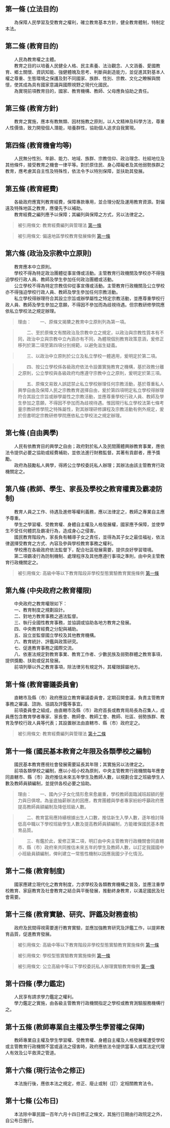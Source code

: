 第一條 (立法目的)
-----------------
　　為保障人民學習及受教育之權利，確立教育基本方針，健全教育體制，特制定本法。  


第二條 (教育目的)
-----------------
　　人民為教育權之主體。  
　　教育之目的以培養人民健全人格、民主素養、法治觀念、人文涵養、愛國教育、鄉土關懷、資訊知能、強健體魄及思考、判斷與創造能力，並促進其對基本人權之尊重、生態環境之保護及對不同國家、族群、性別、宗教、文化之瞭解與關懷，使其成為具有國家意識與國際視野之現代化國民。  
　　為實現前項教育目的，國家、教育機構、教師、父母應負協助之責任。  


第三條 (教育方針)
-----------------
　　教育之實施，應本有教無類、因材施教之原則，以人文精神及科學方法，尊重人性價值，致力開發個人潛能，培養群性，協助個人追求自我實現。  


第四條 (教育機會均等)
---------------------
　　人民無分性別、年齡、能力、地域、族群、宗教信仰、政治理念、社經地位及其他條件，接受教育之機會一律平等。對於原住民、身心障礙者及其他弱勢族群之教育，應考慮其自主性及特殊性，依法令予以特別保障，並扶助其發展。  


第五條 (教育經費)
-----------------
　　各級政府應寬列教育經費，保障專款專用，並合理分配及運用教育資源。對偏遠及特殊地區之教育，應優先予以補助。  
　　教育經費之編列應予以保障；其編列與保障之方式，另以法律定之。  
> 被引用條文: 教育經費編列與管理法 [第一條](1754#第一條-立法目的及依據)

> 被引用條文: 偏遠地區學校教育發展條例 [第一條](5400#第一條-立法目的)



第六條 (政治及宗教中立原則)
---------------------------
　　教育應本中立原則。  
　　學校不得為特定政治團體從事宣傳或活動。主管教育行政機關及學校亦不得強迫學校行政人員、教師及學生參加任何政治團體或活動。  
　　公立學校不得為特定宗教信仰從事宣傳或活動。主管教育行政機關及公立學校亦不得強迫學校行政人員、教師及學生參加任何宗教活動。  
　　私立學校得辦理符合其設立宗旨或辦學屬性之特定宗教活動，並應尊重學校行政人員、教師及學生參加之意願，不得因不參加而為歧視待遇。但宗教研修學院應依私立學校法之規定辦理。  
> 理由：　　一、原條文揭櫫之教育中立原則列為第一項。

> 　　二、至於原條文有關政治及宗教中立之規定，以政治與宗教性質本有不同，政治中立與宗教中立內涵亦有不同，為體現個別教育政策意涵，爰修正移列於第二項至第四項分別規範，以避免滋生疑義。

> 　　三、以政治中立原則於公立及私立學校一體適用，爰明定於第二項。

> 　　四、按公立學校係各級政府依法令設置實施教育之機構，基於政教分離之原則，公立學校與各級政府均應遵守宗教中立之原則，爰明定於第三項。

> 　　五、原條文易致人誤認禁止私立學校辦理任何宗教活動，基於尊重私人興學自由及保障人民之宗教教育選擇自由，爰於第四項明定私立學校得辦理符合其設立宗旨或辦學屬性之宗教活動，並應尊重學校行政人員、教師及學生參加之意願，不得因不參加而為歧視待遇。惟因現行私立學校法第七條考量宗教研修學院之特殊屬性，對其辦理研修課程及宗教活動有例外規定，爰於但書明定宗教研修學院應依私立學校法之規定辦理。



第七條 (自由興學)
-----------------
　　人民有依教育目的興學之自由；政府對於私人及民間團體興辦教育事業，應依法令提供必要之協助或經費補助，並依法進行財務監督。其著有貢獻者，應予獎勵。  
　　政府為鼓勵私人興學，得將公立學校委託私人辦理；其辦法由該主管教育行政機關定之。  


第八條 (教師、學生、家長及學校之教育權責及霸凌防制)
---------------------------------------------------
　　教育人員之工作、待遇及進修等權利義務，應以法律定之，教師之專業自主應予尊重。  
　　學生之學習權、受教育權、身體自主權及人格發展權，國家應予保障，並使學生不受任何體罰及霸凌行為，造成身心之侵害。  
　　國民教育階段內，家長負有輔導子女之責任，並得為其子女之最佳福祉，依法律選擇受教育之方式、內容及參與學校教育事務之權利。  
　　學校應在各級政府依法監督下，配合社區發展需要，提供良好學習環境。  
　　第二項霸凌行為防制機制、處理程序及其他應遵行事項之準則，由中央主管教育行政機關定之。  
> 被引用條文: 高級中等以下教育階段非學校型態實驗教育實施條例 [第一條](1774#第一條-立法目的)



第九條 (中央政府之教育權限)
---------------------------
　　中央政府之教育權限如下：  
　　一、教育制度之規劃設計。  
　　二、對地方教育事務之適法監督。  
　　三、執行全國性教育事務，並協調或協助各地方教育之發展。  
　　四、中央教育經費之分配與補助。  
　　五、設立並監督國立學校及其他教育機構。  
　　六、教育統計、評鑑與政策研究。  
　　七、促進教育事務之國際交流。  
　　八、依憲法規定對教育事業、教育工作者、少數民族及弱勢群體之教育事項，提供獎勵、扶助或促其發展。  
　　前項列舉以外之教育事項，除法律另有規定外，其權限歸屬地方。  


第十條 (教育審議委員會)
-----------------------
　　直轄市及縣（市）政府應設立教育審議委員會，定期召開會議，負責主管教育事務之審議、諮詢、協調及評鑑等事宜。  
　　前項委員會之組成，由直轄市及縣（市）政府首長或教育局局長為召集人，成員應包含教育學者專家、家長會、教師會、教師工會、教師、社區、弱勢族群、教育及學校行政人員等代表；其設置辦法由直轄市、縣（市）政府定之。  
> 被引用條文: 教育經費編列與管理法 [第十二條](1754#第十二條-地方教育經費之編列及審議)



第十一條 (國民基本教育之年限及各類學校之編制)
---------------------------------------------
　　國民基本教育應視社會發展需要延長其年限；其實施另以法律定之。  
　　前項各類學校之編制，應以小班小校為原則，中央主管教育行政機關每年應會同直轄市、縣（市）政府推估未來五年學生及教師人數，以規劃合宜之班級學生人數及教師員額編制，並提供各校必要之協助。  
> 理由：　　一、國內少子女化情形愈來愈嚴重，學校教師面臨減班超額的壓力與日俱增。為釜底抽薪辦法的因應，教育團體與學者專家紛紛呼籲政府應提高教師員額編制及降低班級人數。

> 　　二、教育當局應持續根據出生人口數，推估新生入學人數，逐年檢討降低高中職以下學校班級學生人數及提高教師員額編制，方能確保國民基本教育品質。

> 　　三、有鑑於此，爰修正第二項，明訂由中央主管教育行政機關會同直轄市、縣（市）政府來共同推估未來五年的學生及教師人數，以訂定我國國中小班級員額編制，俾利建立一常態性機制以因應我國少子化情況。



第十二條 (教育制度)
-------------------
　　國家應建立現代化之教育制度，力求學校及各類教育機構之普及，並應注重學校教育、家庭教育及社會教育之結合與平衡發展，推動終身教育，以滿足國民及社會需要。  


第十三條 (教育實驗、研究、評鑑及財務查核)
-----------------------------------------
　　政府及民間得視需要進行教育實驗，並應加強教育研究及評鑑工作，以提昇教育品質，促進教育發展。  
> 被引用條文: 高級中等以下教育階段非學校型態實驗教育實施條例 [第一條](1774#第一條-立法目的)

> 被引用條文: 學校型態實驗教育實施條例 [第一條](1790#第一條-立法目的)

> 被引用條文: 公立高級中等以下學校委託私人辦理實驗教育條例 [第一條](1796#第一條-立法目的)



第十四條 (學力鑑定)
-------------------
　　人民享有請求學力鑑定之權利。  
　　學力鑑定之實施，由各級主管教育行政機關指定之學校或教育測驗服務機構行之。  


第十五條 (教師專業自主權及學生學習權之保障)
-------------------------------------------
　　教師專業自主權及學生學習權、受教育權、身體自主權及人格發展權遭受學校或主管教育行政機關不當或違法之侵害時，政府應依法令提供當事人或其法定代理人有效及公平救濟之管道。  


第十六條 (現行法令之修正)
-------------------------
　　本法施行後，應依本法之規定，修正、廢止或制（訂）定相關教育法令。  


第十七條 (公布日)
-----------------
　　本法除中華民國一百年六月十四日修正之條文，其施行日期由行政院定之外，自公布日施行。